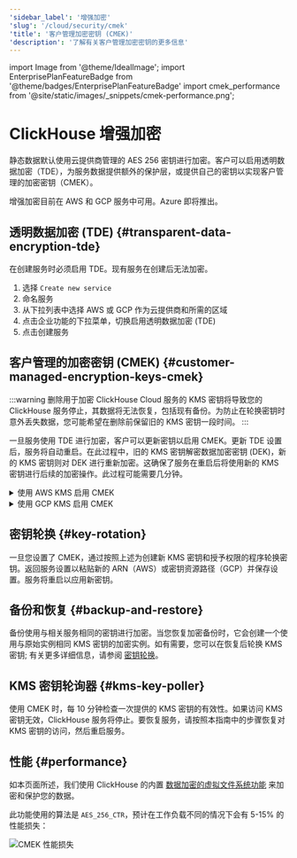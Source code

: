 ```yaml
---
'sidebar_label': '增强加密'
'slug': '/cloud/security/cmek'
'title': '客户管理加密密钥 (CMEK)'
'description': '了解有关客户管理加密密钥的更多信息'
---
```


import Image from '@theme/IdealImage';
import EnterprisePlanFeatureBadge from '@theme/badges/EnterprisePlanFeatureBadge'
import cmek_performance from '@site/static/images/_snippets/cmek-performance.png';


# ClickHouse 增强加密

<EnterprisePlanFeatureBadge feature="Enhanced Encryption"/>

静态数据默认使用云提供商管理的 AES 256 密钥进行加密。客户可以启用透明数据加密（TDE），为服务数据提供额外的保护层，或提供自己的密钥以实现客户管理的加密密钥（CMEK）。

增强加密目前在 AWS 和 GCP 服务中可用。Azure 即将推出。

## 透明数据加密 (TDE) {#transparent-data-encryption-tde}

在创建服务时必须启用 TDE。现有服务在创建后无法加密。

1. 选择 `Create new service`
2. 命名服务
3. 从下拉列表中选择 AWS 或 GCP 作为云提供商和所需的区域
4. 点击企业功能的下拉菜单，切换启用透明数据加密 (TDE)
5. 点击创建服务

## 客户管理的加密密钥 (CMEK) {#customer-managed-encryption-keys-cmek}

:::warning
删除用于加密 ClickHouse Cloud 服务的 KMS 密钥将导致您的 ClickHouse 服务停止，其数据将无法恢复，包括现有备份。为防止在轮换密钥时意外丢失数据，您可能希望在删除前保留旧的 KMS 密钥一段时间。
:::

一旦服务使用 TDE 进行加密，客户可以更新密钥以启用 CMEK。更新 TDE 设置后，服务将自动重启。在此过程中，旧的 KMS 密钥解密数据加密密钥 (DEK)，新的 KMS 密钥则对 DEK 进行重新加密。这确保了服务在重启后将使用新的 KMS 密钥进行后续的加密操作。此过程可能需要几分钟。

<details>
    <summary>使用 AWS KMS 启用 CMEK</summary>
    
1. 在 ClickHouse Cloud 中，选择加密的服务
2. 点击左侧的设置
3. 在屏幕底部，展开网络安全信息
4. 复制加密角色 ID（AWS）或加密服务账户（GCP）——您将在后续步骤中需要此信息
5. [为 AWS 创建 KMS 密钥](https://docs.aws.amazon.com/kms/latest/developerguide/create-keys.html)
6. 点击密钥
7. 按如下方式更新 AWS 密钥策略：
    
```json
    {
        "Sid": "Allow ClickHouse Access",
        "Effect": "Allow",
        "Principal": {
            "AWS": "{ Encryption role ID }"
        },
        "Action": [
            "kms:Encrypt",
            "kms:Decrypt",
            "kms:ReEncrypt*",
            "kms:DescribeKey"
        ],
        "Resource": "*"
    }
```
    
10. 保存密钥策略
11. 复制密钥 ARN
12. 返回 ClickHouse Cloud，并将密钥 ARN 粘贴到服务设置的透明数据加密部分
13. 保存更改
    
</details>

<details>
    <summary>使用 GCP KMS 启用 CMEK</summary>

1. 在 ClickHouse Cloud 中，选择加密的服务
2. 点击左侧的设置
3. 在屏幕底部，展开网络安全信息
4. 复制加密服务账户（GCP）——您将在后续步骤中需要此信息
5. [为 GCP 创建 KMS 密钥](https://cloud.google.com/kms/docs/create-key)
6. 点击密钥
7. 将以下权限授予在第 4 步中复制的 GCP 加密服务账户。
   - Cloud KMS CryptoKey Encrypter/Decrypter
   - Cloud KMS Viewer
10. 保存密钥权限
11. 复制密钥资源路径
12. 返回 ClickHouse Cloud，并将密钥资源路径粘贴到服务设置的透明数据加密部分
13. 保存更改
    
</details>

## 密钥轮换 {#key-rotation}

一旦您设置了 CMEK，通过按照上述为创建新 KMS 密钥和授予权限的程序轮换密钥。返回服务设置以粘贴新的 ARN（AWS）或密钥资源路径（GCP）并保存设置。服务将重启以应用新密钥。

## 备份和恢复 {#backup-and-restore}

备份使用与相关服务相同的密钥进行加密。当您恢复加密备份时，它会创建一个使用与原始实例相同 KMS 密钥的加密实例。如有需要，您可以在恢复后轮换 KMS 密钥; 有关更多详细信息，请参阅 [密钥轮换](#key-rotation)。

## KMS 密钥轮询器 {#kms-key-poller}

使用 CMEK 时，每 10 分钟检查一次提供的 KMS 密钥的有效性。如果访问 KMS 密钥无效，ClickHouse 服务将停止。要恢复服务，请按照本指南中的步骤恢复对 KMS 密钥的访问，然后重启服务。

## 性能 {#performance}

如本页面所述，我们使用 ClickHouse 的内置 [数据加密的虚拟文件系统功能](/operations/storing-data#encrypted-virtual-file-system) 来加密和保护您的数据。

此功能使用的算法是 `AES_256_CTR`，预计在工作负载不同的情况下会有 5-15% 的性能损失：

<Image img={cmek_performance} size="lg" alt="CMEK 性能损失" />
